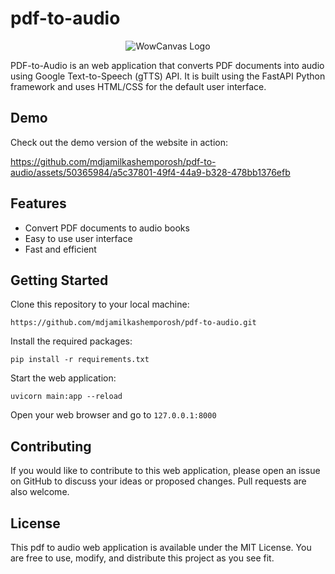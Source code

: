 # pdf-to-audio
<p align="center">
  <img src="https://github.com/mdjamilkashemporosh/pdf-to-audio-AI/blob/master/static/logo.png?raw=true" alt="WowCanvas Logo">
</p>

PDF-to-Audio is an web application that converts PDF documents into audio using Google Text-to-Speech (gTTS) API. 
It is built using the FastAPI Python framework and uses HTML/CSS for the default user interface.

## Demo

Check out the demo version of the website in action:

https://github.com/mdjamilkashemporosh/pdf-to-audio/assets/50365984/a5c37801-49f4-44a9-b328-478bb1376efb

## Features

- Convert PDF documents to audio books
- Easy to use user interface
- Fast and efficient

## Getting Started

Clone this repository to your local machine:

```
https://github.com/mdjamilkashemporosh/pdf-to-audio.git
```

Install the required packages:
```
pip install -r requirements.txt
```

Start the web application:
```
uvicorn main:app --reload
```
Open your web browser and go to ```127.0.0.1:8000```

## Contributing

If you would like to contribute to this web application, please open an issue on GitHub to discuss your ideas or proposed changes. Pull requests are also welcome.

## License

This pdf to audio web application is available under the MIT License. You are free to use, modify, and distribute this project as you see fit.
